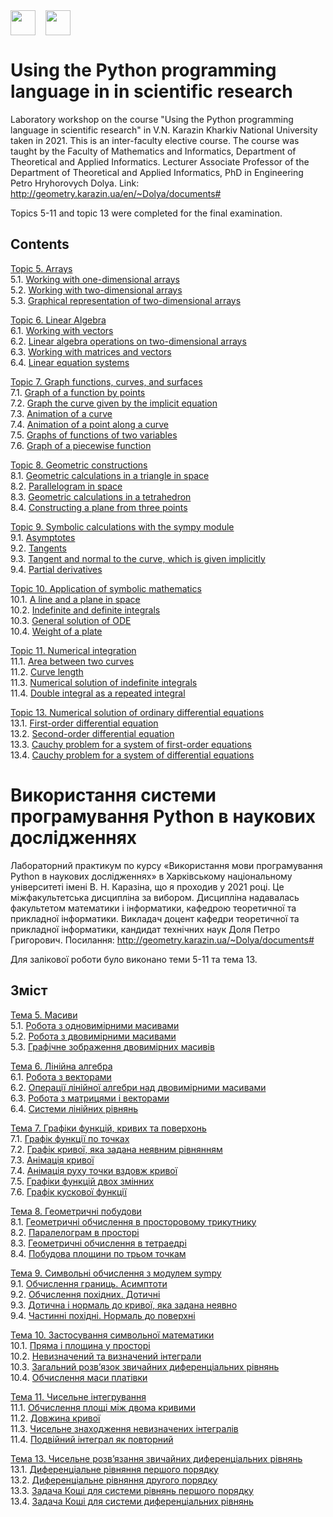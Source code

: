 <div style="display: flex;">
    <img src="http://geometry.karazin.ua/themes/frontend/images/mmf_logo.jpg" width="40" height="40">
    &nbsp;&nbsp;&nbsp;&nbsp;
    <img src="http://geometry.karazin.ua/themes/frontend/images/univer_logo.jpg" width="40" height="40">
</div>


# Using the Python programming language in in scientific research

Laboratory workshop on the course "Using the Python programming language in scientific research" in V.N. Karazin
Kharkiv National University taken in 2021. This is an inter-faculty elective course. The course was taught by the
Faculty of Mathematics and Informatics, Department of Theoretical and Applied Informatics. Lecturer Associate Professor
of the Department of Theoretical and Applied Informatics, PhD in Engineering Petro Hryhorovych Dolya.
Link: http://geometry.karazin.ua/en/~Dolya/documents#

Topics 5-11 and topic 13 were completed for the final examination.

## Contents

[Topic 5. Arrays](https://github.com/MaksymAndreiev/PythonScientificResearchCourse/tree/master/Module%205.%20Arrays/)\
   5.1. [Working with one-dimensional arrays](https://github.com/MaksymAndreiev/PythonScientificResearchCourse/tree/master/Module%205.%20Arrays/5.1%20Working%20with%20one-dimensional%20arrays)\
   5.2. [Working with two-dimensional arrays](https://github.com/MaksymAndreiev/PythonScientificResearchCourse/tree/master/Module%205.%20Arrays/5.2%20Working%20with%20two-dimensional%20arrays)\
   5.3. [Graphical representation of two-dimensional arrays](https://github.com/MaksymAndreiev/PythonScientificResearchCourse/tree/master/Module%205.%20Arrays/5.3%20Graphical%20representation%20of%20two-dimensional%20arrays)

[Topic 6. Linear Algebra](https://github.com/MaksymAndreiev/PythonScientificResearchCourse/tree/master/Module%206.%20Linear%20Algebra)\
   6.1. [Working with vectors](https://github.com/MaksymAndreiev/PythonScientificResearchCourse/tree/master/Module%206.%20Linear%20Algebra/6.1%20Working%20with%20vectors)\
   6.2. [Linear algebra operations on two-dimensional arrays](https://github.com/MaksymAndreiev/PythonScientificResearchCourse/tree/master/Module%206.%20Linear%20Algebra/6.2%20Linear%20algebra%20operations%20on%20two-dimensional%20arrays)\
   6.3. [Working with matrices and vectors](https://github.com/MaksymAndreiev/PythonScientificResearchCourse/tree/master/Module%206.%20Linear%20Algebra/6.3%20Working%20with%20matrices%20and%20vectors)\
   6.4. [Linear equation systems](https://github.com/MaksymAndreiev/PythonScientificResearchCourse/tree/master/Module%206.%20Linear%20Algebra/6.4%20Linear%20equation%20systems)

[Topic 7. Graph functions, curves, and surfaces](https://github.com/MaksymAndreiev/PythonScientificResearchCourse/tree/master/Module%207.%20Graph%20functions%2C%20curves%2C%20and%20surfaces)\
   7.1. [Graph of a function by points](https://github.com/MaksymAndreiev/PythonScientificResearchCourse/tree/master/Module%207.%20Graph%20functions%2C%20curves%2C%20and%20surfaces/7.1%20Graph%20of%20a%20function%20by%20points)\
   7.2. [Graph the curve given by the implicit equation](https://github.com/MaksymAndreiev/PythonScientificResearchCourse/tree/master/Module%207.%20Graph%20functions%2C%20curves%2C%20and%20surfaces/7.2%20Graph%20the%20curve%20given%20by%20the%20implicit%20equation)\
   7.3. [Animation of a curve](https://github.com/MaksymAndreiev/PythonScientificResearchCourse/tree/master/Module%207.%20Graph%20functions%2C%20curves%2C%20and%20surfaces/7.3%20Animation%20of%20a%20curve)\
   7.4. [Animation of a point along a curve](https://github.com/MaksymAndreiev/PythonScientificResearchCourse/tree/master/Module%207.%20Graph%20functions%2C%20curves%2C%20and%20surfaces/7.4%20Animation%20of%20a%20point%20along%20a%20curve)\
   7.5. [Graphs of functions of two variables](https://github.com/MaksymAndreiev/PythonScientificResearchCourse/tree/master/Module%207.%20Graph%20functions%2C%20curves%2C%20and%20surfaces/7.5%20Graphs%20of%20functions%20of%20two%20variables)\
   7.6. [Graph of a piecewise function](https://github.com/MaksymAndreiev/PythonScientificResearchCourse/tree/master/Module%207.%20Graph%20functions%2C%20curves%2C%20and%20surfaces/7.6%20Graph%20of%20a%20piecewise%20function)

[Topic 8. Geometric constructions](https://github.com/MaksymAndreiev/PythonScientificResearchCourse/tree/master/Module%208.%20Geometric%20constructions)\
   8.1. [Geometric calculations in a triangle in space](https://github.com/MaksymAndreiev/PythonScientificResearchCourse/tree/master/Module%208.%20Geometric%20constructions/8.1%20Geometric%20calculations%20in%20a%20triangle%20in%20space)\
   8.2. [Parallelogram in space](https://github.com/MaksymAndreiev/PythonScientificResearchCourse/tree/master/Module%208.%20Geometric%20constructions/8.2%20Parallelogram%20in%20space)\
   8.3. [Geometric calculations in a tetrahedron](https://github.com/MaksymAndreiev/PythonScientificResearchCourse/tree/master/Module%208.%20Geometric%20constructions/8.3%20Geometric%20calculations%20in%20a%20tetrahedron)\
   8.4. [Constructing a plane from three points](https://github.com/MaksymAndreiev/PythonScientificResearchCourse/tree/master/Module%208.%20Geometric%20constructions/8.4%20Constructing%20a%20plane%20from%20three%20points)

[Topic 9. Symbolic calculations with the sympy module](https://github.com/MaksymAndreiev/PythonScientificResearchCourse/tree/master/Module%209.%20Symbolic%20calculations%20with%20the%20sympy%20module)\
   9.1. [Asymptotes](https://github.com/MaksymAndreiev/PythonScientificResearchCourse/tree/master/Module%209.%20Symbolic%20calculations%20with%20the%20sympy%20module/9.1%20Asymptotes)\
   9.2. [Tangents](https://github.com/MaksymAndreiev/PythonScientificResearchCourse/tree/master/Module%209.%20Symbolic%20calculations%20with%20the%20sympy%20module/9.2%20Tangents)\
   9.3. [Tangent and normal to the curve, which is given implicitly](https://github.com/MaksymAndreiev/PythonScientificResearchCourse/tree/master/Module%209.%20Symbolic%20calculations%20with%20the%20sympy%20module/9.3%20Tangent%20and%20normal%20to%20the%20curve%2C%20which%20is%20given%20implicitly)\
   9.4. [Partial derivatives](https://github.com/MaksymAndreiev/PythonScientificResearchCourse/tree/master/Module%209.%20Symbolic%20calculations%20with%20the%20sympy%20module/9.4%20Partial%20derivatives)

[Topic 10. Application of symbolic mathematics](https://github.com/MaksymAndreiev/PythonScientificResearchCourse/tree/master/Module%2010.%20Application%20of%20symbolic%20mathematics)\
    10.1. [A line and a plane in space](https://github.com/MaksymAndreiev/PythonScientificResearchCourse/tree/master/Module%2010.%20Application%20of%20symbolic%20mathematics/10.1%20A%20line%20and%20a%20plane%20in%20space)\
    10.2. [Indefinite and definite integrals](https://github.com/MaksymAndreiev/PythonScientificResearchCourse/tree/master/Module%2010.%20Application%20of%20symbolic%20mathematics/10.2%20A%20line%20and%20a%20plane%20in%20space)\
    10.3. [General solution of ODE](https://github.com/MaksymAndreiev/PythonScientificResearchCourse/tree/master/Module%2010.%20Application%20of%20symbolic%20mathematics/10.3%20General%20solution%20of%20ODE)\
    10.4. [Weight of a plate](https://github.com/MaksymAndreiev/PythonScientificResearchCourse/tree/master/Module%2010.%20Application%20of%20symbolic%20mathematics/10.4%20Weight%20of%20a%20plate)

[Topic 11. Numerical integration](https://github.com/MaksymAndreiev/PythonScientificResearchCourse/tree/master/Module%2011.%20Numerical%20integration)\
    11.1. [Area between two curves](https://github.com/MaksymAndreiev/PythonScientificResearchCourse/tree/master/Module%2011.%20Numerical%20integration/11.1%20Area%20between%20two%20curves)\
    11.2. [Curve length](https://github.com/MaksymAndreiev/PythonScientificResearchCourse/tree/master/Module%2011.%20Numerical%20integration/11.2%20Curve%20length)\
    11.3. [Numerical solution of indefinite integrals](https://github.com/MaksymAndreiev/PythonScientificResearchCourse/tree/master/Module%2011.%20Numerical%20integration/11.3%20Numerical%20solution%20of%20indefinite%20integrals)\
    11.4. [Double integral as a repeated integral](https://github.com/MaksymAndreiev/PythonScientificResearchCourse/tree/master/Module%2011.%20Numerical%20integration/11.4%20Double%20integral%20as%20a%20repeated%20integral)

[Topic 13. Numerical solution of ordinary differential equations](https://github.com/MaksymAndreiev/PythonScientificResearchCourse/tree/master/Module%2013.%20Numerical%20solution%20of%20ordinary%20differential%20equations)\
    13.1. [First-order differential equation](https://github.com/MaksymAndreiev/PythonScientificResearchCourse/tree/master/Module%2013.%20Numerical%20solution%20of%20ordinary%20differential%20equations/13.1%20First%20order)\
    13.2. [Second-order differential equation](https://github.com/MaksymAndreiev/PythonScientificResearchCourse/tree/master/Module%2013.%20Numerical%20solution%20of%20ordinary%20differential%20equations/13.2%20Second%20order)\
    13.3. [Cauchy problem for a system of first-order equations](https://github.com/MaksymAndreiev/PythonScientificResearchCourse/tree/master/Module%2013.%20Numerical%20solution%20of%20ordinary%20differential%20equations/13.3%20Cauchy%20problem%20for%20a%20system%20of%20first%20order%20equations)\
    13.4. [Cauchy problem for a system of differential equations](https://github.com/MaksymAndreiev/PythonScientificResearchCourse/tree/master/Module%2013.%20Numerical%20solution%20of%20ordinary%20differential%20equations/13.4%20Cauchy%20problem%20for%20a%20system%20of%20differential%20equations)


# Використання системи програмування Python в наукових дослідженнях

Лабораторний практикум по курсу «Використання мови програмування Python в наукових дослідженнях» в Харківському
національному університеті імені В. Н. Каразіна, що я проходив у 2021 році. Це міжфакультетська дисципліна за вибором.
Дисципліна надавалась факультетом математики і інформатики, кафедрою теоретичної та прикладної інформатики. Викладач
доцент кафедри теоретичної та прикладної інформатики, кандидат технічних наук Доля Петро Григорович.
Посилання: http://geometry.karazin.ua/~Dolya/documents#

Для залікової роботи було виконано теми 5-11 та тема 13.

## Зміст

[Тема 5. Масиви](https://github.com/MaksymAndreiev/PythonScientificResearchCourse/tree/master/Module%205.%20Arrays/)\
   5.1. [Робота з одновимірними масивами](https://github.com/MaksymAndreiev/PythonScientificResearchCourse/tree/master/Module%205.%20Arrays/5.1%20Working%20with%20one-dimensional%20arrays)\
   5.2. [Робота з двовимірними масивами](https://github.com/MaksymAndreiev/PythonScientificResearchCourse/tree/master/Module%205.%20Arrays/5.2%20Working%20with%20two-dimensional%20arrays)\
   5.3. [Графічне зображення двовимірних масивів](https://github.com/MaksymAndreiev/PythonScientificResearchCourse/tree/master/Module%205.%20Arrays/5.3%20Graphical%20representation%20of%20two-dimensional%20arrays)

[Тема 6. Лінійна алгебра](https://github.com/MaksymAndreiev/PythonScientificResearchCourse/tree/master/Module%206.%20Linear%20Algebra)\
   6.1. [Робота з векторами](https://github.com/MaksymAndreiev/PythonScientificResearchCourse/tree/master/Module%206.%20Linear%20Algebra/6.1%20Working%20with%20vectors)\
   6.2. [Операції лінійної алгебри над двовимірними масивами](https://github.com/MaksymAndreiev/PythonScientificResearchCourse/tree/master/Module%206.%20Linear%20Algebra/6.2%20Linear%20algebra%20operations%20on%20two-dimensional%20arrays)\
   6.3. [Робота з матрицями і векторами](https://github.com/MaksymAndreiev/PythonScientificResearchCourse/tree/master/Module%206.%20Linear%20Algebra/6.3%20Working%20with%20matrices%20and%20vectors)\
   6.4. [Системи лінійних рівнянь](https://github.com/MaksymAndreiev/PythonScientificResearchCourse/tree/master/Module%206.%20Linear%20Algebra/6.4%20Linear%20equation%20systems)

[Тема 7. Графіки функцій, кривих та поверхонь](https://github.com/MaksymAndreiev/PythonScientificResearchCourse/tree/master/Module%207.%20Graph%20functions%2C%20curves%2C%20and%20surfaces)\
   7.1. [Графік функції по точках](https://github.com/MaksymAndreiev/PythonScientificResearchCourse/tree/master/Module%207.%20Graph%20functions%2C%20curves%2C%20and%20surfaces/7.1%20Graph%20of%20a%20function%20by%20points)\
   7.2. [Графік кривої, яка задана неявним рівнянням](https://github.com/MaksymAndreiev/PythonScientificResearchCourse/tree/master/Module%207.%20Graph%20functions%2C%20curves%2C%20and%20surfaces/7.2%20Graph%20the%20curve%20given%20by%20the%20implicit%20equation)\
   7.3. [Анімація кривої](https://github.com/MaksymAndreiev/PythonScientificResearchCourse/tree/master/Module%207.%20Graph%20functions%2C%20curves%2C%20and%20surfaces/7.3%20Animation%20of%20a%20curve)\
   7.4. [Анімація руху точки вздовж кривої](https://github.com/MaksymAndreiev/PythonScientificResearchCourse/tree/master/Module%207.%20Graph%20functions%2C%20curves%2C%20and%20surfaces/7.4%20Animation%20of%20a%20point%20along%20a%20curve)\
   7.5. [Графіки функцій двох змінних](https://github.com/MaksymAndreiev/PythonScientificResearchCourse/tree/master/Module%207.%20Graph%20functions%2C%20curves%2C%20and%20surfaces/7.5%20Graphs%20of%20functions%20of%20two%20variables)\
   7.6. [Графік кускової функції](https://github.com/MaksymAndreiev/PythonScientificResearchCourse/tree/master/Module%207.%20Graph%20functions%2C%20curves%2C%20and%20surfaces/7.6%20Graph%20of%20a%20piecewise%20function)

[Тема 8. Геометричні побудови](https://github.com/MaksymAndreiev/PythonScientificResearchCourse/tree/master/Module%208.%20Geometric%20constructions)\
   8.1. [Геометричні обчислення в просторовому трикутнику](https://github.com/MaksymAndreiev/PythonScientificResearchCourse/tree/master/Module%208.%20Geometric%20constructions/8.1%20Geometric%20calculations%20in%20a%20triangle%20in%20space)\
   8.2. [Паралелограм в просторі](https://github.com/MaksymAndreiev/PythonScientificResearchCourse/tree/master/Module%208.%20Geometric%20constructions/8.2%20Parallelogram%20in%20space)\
   8.3. [Геометричні обчислення в тетраедрі](https://github.com/MaksymAndreiev/PythonScientificResearchCourse/tree/master/Module%208.%20Geometric%20constructions/8.3%20Geometric%20calculations%20in%20a%20tetrahedron)\
   8.4. [Побудова площини по трьом точкам](https://github.com/MaksymAndreiev/PythonScientificResearchCourse/tree/master/Module%208.%20Geometric%20constructions/8.4%20Constructing%20a%20plane%20from%20three%20points)

[Тема 9. Символьні обчислення з модулем sympy](https://github.com/MaksymAndreiev/PythonScientificResearchCourse/tree/master/Module%209.%20Symbolic%20calculations%20with%20the%20sympy%20module)\
   9.1. [Обчислення границь. Асимптоти](https://github.com/MaksymAndreiev/PythonScientificResearchCourse/tree/master/Module%209.%20Symbolic%20calculations%20with%20the%20sympy%20module/9.1%20Asymptotes)\
   9.2. [Обчислення похідних. Дотичні](https://github.com/MaksymAndreiev/PythonScientificResearchCourse/tree/master/Module%209.%20Symbolic%20calculations%20with%20the%20sympy%20module/9.2%20Tangents)\
   9.3. [Дотична і нормаль до кривої, яка задана неявно](https://github.com/MaksymAndreiev/PythonScientificResearchCourse/tree/master/Module%209.%20Symbolic%20calculations%20with%20the%20sympy%20module/9.3%20Tangent%20and%20normal%20to%20the%20curve%2C%20which%20is%20given%20implicitly)\
   9.4. [Частинні похідні. Нормаль до поверхні](https://github.com/MaksymAndreiev/PythonScientificResearchCourse/tree/master/Module%209.%20Symbolic%20calculations%20with%20the%20sympy%20module/9.4%20Partial%20derivatives)

[Тема 10. Застосування символьної математики](https://github.com/MaksymAndreiev/PythonScientificResearchCourse/tree/master/Module%2010.%20Application%20of%20symbolic%20mathematics)\
    10.1. [Пряма і площина у просторі](https://github.com/MaksymAndreiev/PythonScientificResearchCourse/tree/master/Module%2010.%20Application%20of%20symbolic%20mathematics/10.1%20A%20line%20and%20a%20plane%20in%20space)\
    10.2. [Невизначений та визначений інтеграли](https://github.com/MaksymAndreiev/PythonScientificResearchCourse/tree/master/Module%2010.%20Application%20of%20symbolic%20mathematics/10.2%20A%20line%20and%20a%20plane%20in%20space)\
    10.3. [Загальний розв’язок звичайних диференціальних рівнянь](https://github.com/MaksymAndreiev/PythonScientificResearchCourse/tree/master/Module%2010.%20Application%20of%20symbolic%20mathematics/10.3%20General%20solution%20of%20ODE)\
    10.4. [Обчислення маси платівки](https://github.com/MaksymAndreiev/PythonScientificResearchCourse/tree/master/Module%2010.%20Application%20of%20symbolic%20mathematics/10.4%20Weight%20of%20a%20plate)

[Тема 11. Чисельне інтегрування](https://github.com/MaksymAndreiev/PythonScientificResearchCourse/tree/master/Module%2011.%20Numerical%20integration)\
    11.1. [Обчислення площі між двома кривими](https://github.com/MaksymAndreiev/PythonScientificResearchCourse/tree/master/Module%2011.%20Numerical%20integration/11.1%20Area%20between%20two%20curves)\
    11.2. [Довжина кривої](https://github.com/MaksymAndreiev/PythonScientificResearchCourse/tree/master/Module%2011.%20Numerical%20integration/11.2%20Curve%20length)\
    11.3. [Чисельне знаходження невизначених інтегралів](https://github.com/MaksymAndreiev/PythonScientificResearchCourse/tree/master/Module%2011.%20Numerical%20integration/11.3%20Numerical%20solution%20of%20indefinite%20integrals)\
    11.4. [Подвійний інтеграл як повторний](https://github.com/MaksymAndreiev/PythonScientificResearchCourse/tree/master/Module%2011.%20Numerical%20integration/11.4%20Double%20integral%20as%20a%20repeated%20integral)

[Тема 13. Чисельне розв’язання звичайних диференціальних рівнянь](https://github.com/MaksymAndreiev/PythonScientificResearchCourse/tree/master/Module%2013.%20Numerical%20solution%20of%20ordinary%20differential%20equations)\
    13.1. [Диференціальне рівняння першого порядку](https://github.com/MaksymAndreiev/PythonScientificResearchCourse/tree/master/Module%2013.%20Numerical%20solution%20of%20ordinary%20differential%20equations/13.1%20First%20order)\
    13.2. [Диференціальне рівняння другого порядку](https://github.com/MaksymAndreiev/PythonScientificResearchCourse/tree/master/Module%2013.%20Numerical%20solution%20of%20ordinary%20differential%20equations/13.2%20Second%20order)\
    13.3. [Задача Коші для системи рівнянь першого порядку](https://github.com/MaksymAndreiev/PythonScientificResearchCourse/tree/master/Module%2013.%20Numerical%20solution%20of%20ordinary%20differential%20equations/13.3%20Cauchy%20problem%20for%20a%20system%20of%20first%20order%20equations)\
    13.4. [Задача Коші для системи диференціальних рівнянь](https://github.com/MaksymAndreiev/PythonScientificResearchCourse/tree/master/Module%2013.%20Numerical%20solution%20of%20ordinary%20differential%20equations/13.4%20Cauchy%20problem%20for%20a%20system%20of%20differential%20equations)
